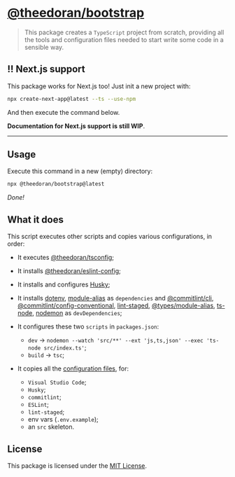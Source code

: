 # [@theedoran/bootstrap](https://github.com/theedoran/bootstrap)

> This package creates a `TypeScript` project from scratch, providing all the tools and configuration files needed to start write some code in a sensible way.

## ‼️ Next.js support

This package works for Next.js too! Just init a new project with:

```bash
npx create-next-app@latest --ts --use-npm
```

And then execute the command below.

**Documentation for Next.js support is still WIP**.

---

## Usage

Execute this command in a new (empty) directory:

```bash
npx @theedoran/bootstrap@latest
```

_Done!_

## What it does

This script executes other scripts and copies various configurations, in order:

- It executes [@theedoran/tsconfig](https://github.com/theedoran/tsconfig);
- It installs [@theedoran/eslint-config](https://github.com/theedoran/eslint-config);
- It installs and configures [Husky](https://github.com/typicode/husky);
- It installs [dotenv](https://github.com/motdotla/dotenv), [module-alias](https://github.com/ilearnio/module-alias) as `dependencies` and [@commitlint/cli](https://github.com/conventional-changelog/commitlint), [@commitlint/config-conventional](https://github.com/conventional-changelog/commitlint), [lint-staged](https://github.com/okonet/lint-staged), [@types/module-alias](https://github.com/DefinitelyTyped/DefinitelyTyped/tree/master/types/module-alias), [ts-node](https://github.com/TypeStrong/ts-node), [nodemon](https://github.com/remy/nodemon) as `devDependencies`;
- It configures these two `scripts` in `packages.json`:

  - `dev` -> `nodemon --watch 'src/**' --ext 'js,ts,json' --exec 'ts-node src/index.ts'`;
  - `build` -> `tsc`;

- It copies all the [configuration files](https://github.com/theedoran/bootstrap/tree/main/files), for:
  - `Visual Studio Code`;
  - `Husky`;
  - `commitlint`;
  - `ESLint`;
  - `lint-staged`;
  - env vars (`.env.example`);
  - an `src` skeleton.

## License

This package is licensed under the [MIT License](https://opensource.org/licenses/MIT).

